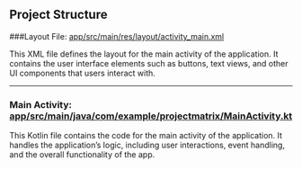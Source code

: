 ## Project Structure

###Layout File: [app/src/main/res/layout/activity_main.xml](app/src/main/res/layout/activity_main.xml)

This XML file defines the layout for the main activity of the application. It contains the user interface elements such as buttons, text views, and other UI components that users interact with.

---

### Main Activity: [app/src/main/java/com/example/projectmatrix/MainActivity.kt](app/src/main/java/com/example/projectmatrix/MainActivity.kt)

This Kotlin file contains the code for the main activity of the application. It handles the application’s logic, including user interactions, event handling, and the overall functionality of the app.


